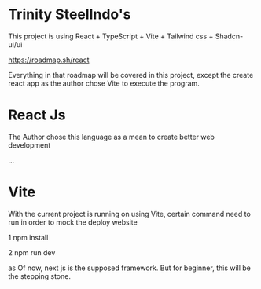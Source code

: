 # Trinity SteelIndo's

This project is using React + TypeScript + Vite + Tailwind css + Shadcn-ui/ui


https://roadmap.sh/react

Everything in that roadmap will be covered in this project, except the create react app as the author chose Vite to execute the program.

# React Js

The Author chose this language as a mean to create better web development

...


# Vite

With the current project is running on using Vite, certain command need to run in order to mock the deploy website

1 npm install

2 npm run dev


as Of now, next js is the supposed framework. But for beginner, this will be the stepping stone.
